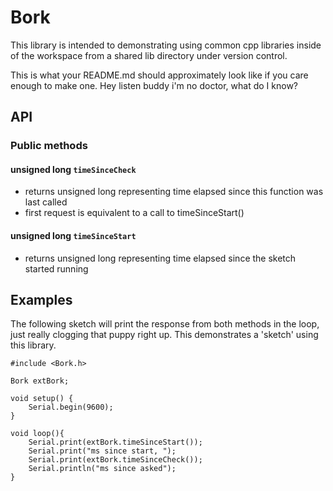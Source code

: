 # Bork

This library is intended to demonstrating using common cpp libraries inside of the workspace from a shared lib directory under version control.

This is what your README.md should approximately look like if you care enough to make one.  Hey listen buddy i'm no doctor, what do I know?

## API

### Public methods

#### unsigned long `timeSinceCheck`
* returns unsigned long representing time elapsed since this function was last called
* first request is equivalent to a call to timeSinceStart()

#### unsigned long `timeSinceStart`
* returns unsigned long representing time elapsed since the sketch started running

## Examples

The following sketch will print the response from both methods in the loop, just really clogging that puppy right up. This demonstrates a 'sketch' using this library.

```
#include <Bork.h>

Bork extBork;

void setup() {
	Serial.begin(9600);
}

void loop(){
	Serial.print(extBork.timeSinceStart());
	Serial.print("ms since start, ");
	Serial.print(extBork.timeSinceCheck());
	Serial.println("ms since asked");
}

```
